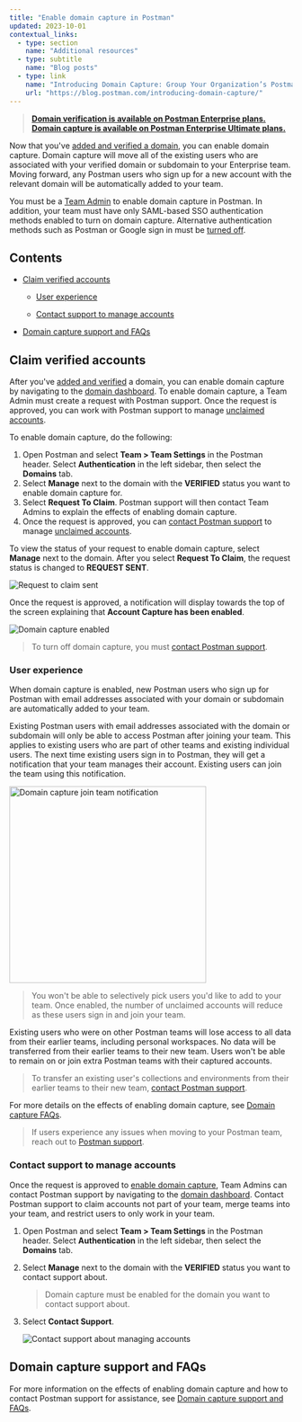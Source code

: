 ```yaml
---
title: "Enable domain capture in Postman"
updated: 2023-10-01
contextual_links:
  - type: section
    name: "Additional resources"
  - type: subtitle
    name: "Blog posts"
  - type: link
    name: "Introducing Domain Capture: Group Your Organization’s Postman Users into a Single Team"
    url: "https://blog.postman.com/introducing-domain-capture/"
---
```


> **[Domain verification is available on Postman Enterprise plans. Domain capture is available on Postman Enterprise Ultimate plans.](https://www.postman.com/pricing)**

Now that you've [added and verified a domain](/docs/administration/domain-verification-and-capture/add-and-verify-a-domain/), you can enable domain capture. Domain capture will move all of the existing users who are associated with your verified domain or subdomain to your Enterprise team. Moving forward, any Postman users who sign up for a new account with the relevant domain will be automatically added to your team.

You must be a [Team Admin](/docs/collaborating-in-postman/roles-and-permissions/#team-roles) to enable domain capture in Postman. In addition, your team must have only SAML-based SSO authentication methods enabled to turn on domain capture. Alternative authentication methods such as Postman or Google sign in must be [turned off](/docs/administration/sso/admin-sso/#editing-sso-settings).

## Contents

* [Claim verified accounts](#claim-verified-accounts)

    * [User experience](#user-experience)

    * [Contact support to manage accounts](#contact-support-to-manage-accounts)

* [Domain capture support and FAQs](#domain-capture-support-and-faqs)

## Claim verified accounts

After you've [added and verified](/docs/administration/domain-verification-and-capture/add-and-verify-a-domain/#add-and-verify-a-domain) a domain, you can enable domain capture by navigating to the [domain dashboard](https://go.postman.co/settings/team/domain-capture). To enable domain capture, a Team Admin must create a request with Postman support. Once the request is approved, you can work with Postman support to manage [unclaimed accounts](/docs/administration/domain-verification-and-capture/add-and-verify-a-domain/#view-unclaimed-accounts).

To enable domain capture, do the following:

1. Open Postman and select **Team > Team Settings** in the Postman header. Select **Authentication** in the left sidebar, then select the **Domains** tab.
1. Select **Manage** next to the domain with the **VERIFIED** status you want to enable domain capture for.
1. Select **Request To Claim**. Postman support will then contact Team Admins to explain the effects of enabling domain capture.
1. Once the request is approved, you can [contact Postman support](#contact-support-to-manage-accounts) to manage [unclaimed accounts](/docs/administration/domain-verification-and-capture/add-and-verify-a-domain/#view-unclaimed-accounts).

To view the status of your request to enable domain capture, select **Manage** next to the domain. After you select **Request To Claim**, the request status is changed to **REQUEST SENT**.

![Request to claim sent](https://assets.postman.com/postman-docs/v10/request-to-claim-sent-v10.jpg)

Once the request is approved, a notification will display towards the top of the screen explaining that **Account Capture has been enabled**.

![Domain capture enabled](https://assets.postman.com/postman-docs/v10/domain-capture-enabled-v10.jpg)

> To turn off domain capture, you must [contact Postman support](#contact-support-to-manage-accounts).

### User experience

When domain capture is enabled, new Postman users who sign up for Postman with email addresses associated with your domain or subdomain are automatically added to your team.

Existing Postman users with email addresses associated with the domain or subdomain will only be able to access Postman after joining your team. This applies to existing users who are part of other teams and existing individual users. The next time existing users sign in to Postman, they will get a notification that your team manages their account. Existing users can join the team using this notification.

<img alt="Domain capture join team notification" src="https://assets.postman.com/postman-docs/domain-capture-join-team-9.4.jpg" width="350px"/>

> You won't be able to selectively pick users you'd like to add to your team. Once enabled, the number of unclaimed accounts will reduce as these users sign in and join your team.

Existing users who were on other Postman teams will lose access to all data from their earlier teams, including personal workspaces. No data will be transferred from their earlier teams to their new team. Users won't be able to remain on or join extra Postman teams with their captured accounts.

> To transfer an existing user's collections and environments from their earlier teams to their new team, [contact Postman support](#contact-support-to-manage-accounts).

For more details on the effects of enabling domain capture, see [Domain capture FAQs](/docs/administration/domain-verification-and-capture/domain-capture-support-and-faqs/).

> If users experience any issues when moving to your Postman team, reach out to [Postman support](https://www.postman.com/support/).

### Contact support to manage accounts

Once the request is approved to [enable domain capture](#enable-domain-capture), Team Admins can contact Postman support by navigating to the [domain dashboard](https://go.postman.co/settings/team/domain-capture). Contact Postman support to claim accounts not part of your team, merge teams into your team, and restrict users to only work in your team.

1. Open Postman and select **Team > Team Settings** in the Postman header. Select **Authentication** in the left sidebar, then select the **Domains** tab.

1. Select **Manage** next to the domain with the **VERIFIED** status you want to contact support about.

    > Domain capture must be enabled for the domain you want to contact support about.

1. Select **Contact Support**.

    ![Contact support about managing accounts](https://assets.postman.com/postman-docs/v10/domain-capture-enabled-v10.jpg)

## Domain capture support and FAQs

For more information on the effects of enabling domain capture and how to contact Postman support for assistance, see [Domain capture support and FAQs](/docs/administration/domain-verification-and-capture/domain-capture-support-and-faqs/).
